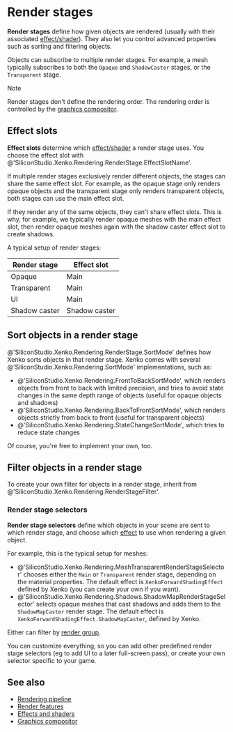 # Render stages

**Render stages** define how given objects are rendered (usually with their associated [effect/shader](../effects-and-shaders/index.md)). They also let you control advanced properties such as sorting and filtering objects.

Objects can subscribe to multiple render stages. For example, a mesh typically subscribes to both the `Opaque` and `ShadowCaster` stages, or the `Transparent` stage.

> [!Note]
> Render stages don't define the rendering order. The rendering order is controlled by the [graphics compositor](../graphics-compositor/index.md).

## Effect slots

**Effect slots** determine which [effect/shader](../effects-and-shaders/index.md) a render stage uses. You choose the effect slot with @'SiliconStudio.Xenko.Rendering.RenderStage.EffectSlotName'.

If multiple render stages exclusively render different objects, the stages can share the same effect slot. For example, as the opaque stage only renders opaque objects and the transparent stage only renders transparent objects, both stages can use the main effect slot.

If they render any of the same objects, they can't share effect slots. This is why, for example, we typically render opaque meshes with the main effect slot, then render opaque meshes again with the shadow caster effect slot to create shadows.

A typical setup of render stages:

| Render stage     | Effect slot  
| ---------------- | ------------ 
| Opaque           | Main         
| Transparent      | Main         
| UI               | Main         
| Shadow caster    | Shadow caster 

## Sort objects in a render stage

@'SiliconStudio.Xenko.Rendering.RenderStage.SortMode' defines how Xenko sorts objects in that render stage. Xenko comes with several @'SiliconStudio.Xenko.Rendering.SortMode' implementations, such as:

- @'SiliconStudio.Xenko.Rendering.FrontToBackSortMode', which renders objects from front to back with limited precision, and tries to avoid state changes in the same depth range of objects (useful for opaque objects and shadows)
- @'SiliconStudio.Xenko.Rendering.BackToFrontSortMode', which renders objects strictly from back to front (useful for transparent objects)
- @'SiliconStudio.Xenko.Rendering.StateChangeSortMode', which tries to reduce state changes

Of course, you're free to implement your own, too.

## Filter objects in a render stage

To create your own filter for objects in a render stage, inherit from @'SiliconStudio.Xenko.Rendering.RenderStageFilter'.

### Render stage selectors

**Render stage selectors** define which objects in your scene are sent to which render stage, and choose which [effect](../effects-and-shaders/effect-language.md) to use when rendering a given object.

For example, this is the typical setup for meshes:

- @'SiliconStudio.Xenko.Rendering.MeshTransparentRenderStageSelector' chooses either the `Main` or `Transparent` render stage, depending on the material properties. The default effect is `XenkoForwardShadingEffect` defined by Xenko (you can create your own if you want).
- @'SiliconStudio.Xenko.Rendering.Shadows.ShadowMapRenderStageSelector' selects opaque meshes that cast shadows and adds them to the `ShadowMapCaster` render stage. The default effect is `XenkoForwardShadingEffect.ShadowMapCaster`, defined by Xenko.

Either can filter by [render group](../graphics-compositor/render-groups-and-masks.md).

You can customize everything, so you can add other predefined render stage selectors (eg to add UI to a later full-screen pass), or create your own selector specific to your game.

## See also

* [Rendering pipeline](index.md)
* [Render features](render-features.md)
* [Effects and shaders](../effects-and-shaders/index.md)
* [Graphics compositor](../graphics-compositor/index.md)